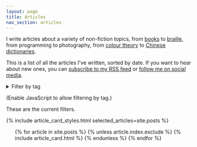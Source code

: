 ```yaml
---
layout: page
title: Articles
nav_section: articles
---
```

I write articles about a variety of non-fiction topics, from [books](/2023/2023-in-reading/) to [braille](/2019/ten-braille-facts/), from programming to photography, from [colour theory](/2019/finding-tint-colours-with-k-means/) to [Chinese dictionaries](/2019/reading-a-chinese-dictionary/).

This is a list of all the articles I've written, sorted by date.
If you want to hear about new ones, you can [subscribe to my RSS feed](/atom.xml) or [follow me on social media](/contact/).

<details>
  <summary>Filter by tag</summary>
  <ul class="dot_list">
    {% comment %}
      Get a list of all the tags in every article.
      Based on https://stackoverflow.com/a/41266780/1558022
    {% endcomment %}

    {% assign all_tags = '' | split: '' %}
    {% for article in site.posts %}
      {% unless article.index.exclude %}
        {% assign all_tags = all_tags | concat: article.visible_tags | uniq | sort %}
      {% endunless %}
    {% endfor %}

    {% for tag in all_tags %}
      <li><a href="?tag={{ tag }}&details=open">{{ tag }}</a></li>
    {% endfor %}
  </ul>

  <hr/>
</details>

<script>
  function filterByTag(selectedTag) {
    document
      .querySelectorAll("#list_of_articles > li")
      .forEach(function(liElem) {
        const tags = liElem.getAttribute("data-tags").split(" ");

        if (tags.includes(selectedTag)) {
          liElem.style.display = "block";
        } else {
          liElem.style.display = "none";
        }
      });

    const filterStatus = document.querySelector("#filter_status");

    filterStatus.innerHTML = `Showing articles tagged with <span class="selected_tag">${selectedTag}</span>. <a href="/articles/" class="clear_filters">[x]</a>`;
    filterStatus.style.display = "block";
  }

  window.addEventListener("DOMContentLoaded", function() {
    const params = new URLSearchParams(window.location.search);

    const selectedTag = params.get("tag");

    if (selectedTag !== null) {
      filterByTag(selectedTag);

      /* If we see details=open in the query parameter, we know this
       * was clicked from the tag cloud at the top of the page.
       * Keep the <details> element open!
       */
      if (params.has("details")) {
        document.querySelector("#tagList").open = true;

        history.pushState(
          {"tag": selectedTag},
          "", /* unused */
          `?tag=${selectedTag}`,
        );
      }
    }
  });
</script>

<noscript>
  <p>
    (Enable JavaScript to allow filtering by tag.)
  </p>
</noscript>

<p id="filter_status">These are the current filters.</p>

{% include article_card_styles.html selected_articles=site.posts %}

<ul id="list_of_articles" class="plain_list article_cards">
{% for article in site.posts %}
  {% unless article.index.exclude %}
    {% include article_card.html %}
  {% endunless %}
{% endfor %}
</ul>

